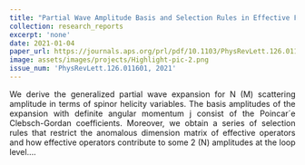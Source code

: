 ```yaml
---
title: "Partial Wave Amplitude Basis and Selection Rules in Effective Field Theories"
collection: research_reports
excerpt: 'none'
date: 2021-01-04
paper_url: https://journals.aps.org/prl/pdf/10.1103/PhysRevLett.126.011601
image: assets/images/projects/Highlight-pic-2.png
issue_num: 'PhysRevLett.126.011601, 2021'
---
```



<p align="justify" >We derive the generalized partial wave expansion for N (M) scattering amplitude in terms of spinor helicity variables. The basis amplitudes of the expansion with definite angular momentum j consist of the Poincar´e Clebsch-Gordan coefficients. Moreover, we obtain a series of selection rules that restrict the anomalous dimension matrix of effective operators and how effective operators contribute to some 2 (N) amplitudes at the loop level....</p>



